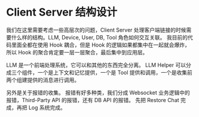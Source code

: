 # Client Server 结构设计

我们在这里需要考虑一些高层次的问题，Client Server 处理客户端链接的时候需要什么样的结构。LLM, Device, User, DB, Tool 角色如何交互关联。
我目前的代码里面全都在使用 Hook 耦合，但是 Hook 的逻辑如果都集中在一起就会爆炸，所以 Hook 的聚合肯定要一层一层聚合，最后集中到应用层。

LLM 是一个前端处理系统，它可以和其他的东西完全分离。
LLM Helper 可以分成三个组件，一个是上下文和记忆提供，一个是 Tool 提供和调用，一个是收集前两个组建提供的消息进行调用。

另外是关于报错的收集。
报错有好多种类，我们分成 Websocket 业务逻辑中的报错，Third-Party API 的报错，还有 DB API 的报错。
先把 Restore Chat 完成，再把 Log 系统完成。

